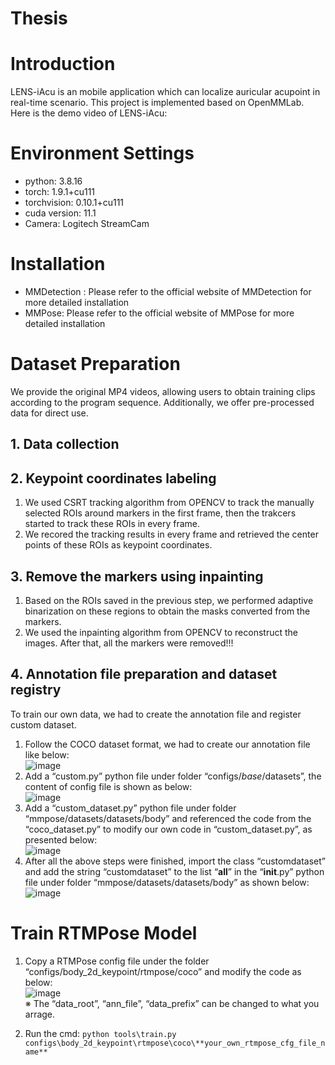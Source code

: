 # Thesis
# Introduction
LENS-iAcu is an mobile application which can localize auricular acupoint in real-time scenario. This project is implemented based on OpenMMLab.
Here is the demo video of LENS-iAcu:
# Environment Settings
* python: 3.8.16
* torch: 1.9.1+cu111
* torchvision: 0.10.1+cu111
* cuda version: 11.1
* Camera: Logitech StreamCam
# Installation
* MMDetection : Please refer to the official website of MMDetection for more detailed installation
* MMPose: Please refer to the official website of MMPose for more detailed installation
# Dataset Preparation
We provide the original MP4 videos, allowing users to obtain training clips according to the program sequence. Additionally, we offer pre-processed data for direct use.
## 1. Data collection 
## 2. Keypoint coordinates labeling
1. We used CSRT tracking algorithm from OPENCV to track the manually selected ROIs around markers in the first frame, then the trakcers started to track these ROIs in every frame.<br>
2. We recored the tracking results in every frame and retrieved the center points of these ROIs as keypoint coordinates.
## 3. Remove the markers using inpainting
1. Based on the ROIs saved in the previous step, we performed adaptive binarization on these regions to obtain the masks converted from the markers.
2. We used the inpainting algorithm from OPENCV to reconstruct the images. After that, all the markers were removed!!!
## 4. Annotation file preparation and dataset registry
To train our own data, we had to create the annotation file and register custom dataset.
1. Follow the COCO dataset format, we had to create our annotation file like below:<br>
  ![image](https://github.com/kdavidlp123/Thesis/assets/69571884/16ea3e82-6a62-4be4-b26d-224552425c7d)
2. Add a “custom.py” python file under folder “configs/_base_/datasets”, the content of config file is shown as below:<br>
  ![image](https://github.com/kdavidlp123/Thesis/assets/69571884/ad78ce1a-1206-4649-af93-45aa8f6e65d5)
3. Add a “custom_dataset.py” python file under folder “mmpose/datasets/datasets/body” and referenced the code from the “coco_dataset.py” to modify our own code in “custom_dataset.py”, as presented below:<br>
  ![image](https://github.com/kdavidlp123/Thesis/assets/69571884/5a3bf913-c47a-4b13-9a75-8d07b4fee4f8)
4. After all the above steps were finished, import the class “customdataset” and add the string “customdataset” to the list “__all__” in the “__init__.py” python file under folder “mmpose/datasets/datasets/body” as shown below:<br>
  ![image](https://github.com/kdavidlp123/Thesis/assets/69571884/773e6899-5bb9-41d3-9bee-e549004a081a)
# Train RTMPose Model
1. Copy a RTMPose config file under the folder “configs/body_2d_keypoint/rtmpose/coco” and modify the code as below:<br>
   ![image](https://github.com/kdavidlp123/Thesis/assets/69571884/47c2d224-0726-4087-85a3-2800c11d17c7)<br>
   ※ The “data_root”, “ann_file”, “data_prefix” can be changed to what you arrage.

2. Run the cmd:
```python tools\train.py configs\body_2d_keypoint\rtmpose\coco\**your_own_rtmpose_cfg_file_name** ```





